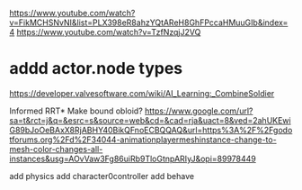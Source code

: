 https://www.youtube.com/watch?v=FikMCHSNvNI&list=PLX398eR8ahzYQtAReH8GhFPccaHMuuGIb&index=4
https://www.youtube.com/watch?v=TzfNzqjJ2VQ

# addd actor.node types 
https://developer.valvesoftware.com/wiki/AI_Learning:_CombineSoldier



Informed RRT* 
	Make bound obloid? 
https://www.google.com/url?sa=t&rct=j&q=&esrc=s&source=web&cd=&cad=rja&uact=8&ved=2ahUKEwiG89bJoOeBAxX8RjABHY40BikQFnoECBQQAQ&url=https%3A%2F%2Fgodotforums.org%2Fd%2F34044-animationplayermeshinstance-change-to-mesh-color-changes-all-instances&usg=AOvVaw3Fg86uiRb9TloGtnpARIyJ&opi=89978449



add physics
add character0controller
add behave